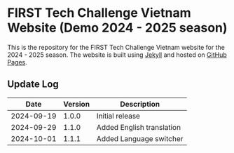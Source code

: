 ﻿# FIRST Tech Challenge Vietnam Website (Demo 2024 - 2025 season)

This is the repository for the FIRST Tech Challenge Vietnam website for the 2024 - 2025 season. The website is built using [Jekyll](https://jekyllrb.com/) and hosted on [GitHub Pages](https://pages.github.com/).

## Update Log

| Date       | Version | Description                |
|------------|---------|----------------------------|
| 2024-09-19 | 1.0.0   | Initial release            |
| 2024-09-29 | 1.1.0   | Added English translation  |
| 2024-10-01 | 1.1.1   | Added Language switcher    |